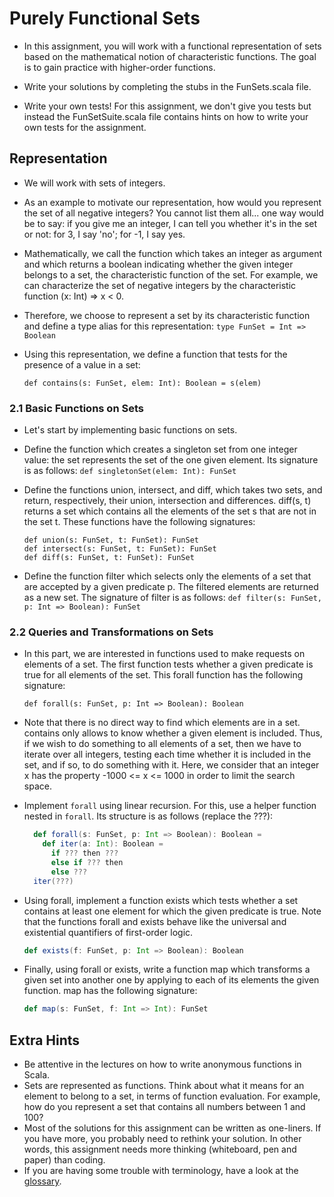 # Purely Functional Sets

- In this assignment, you will work with a functional representation of sets based on the mathematical notion of characteristic functions. The goal is to gain practice with higher-order functions.

- Write your solutions by completing the stubs in the FunSets.scala file.

- Write your own tests! For this assignment, we don't give you tests but instead the FunSetSuite.scala file contains hints on how to write your own tests for the assignment.

## Representation

- We will work with sets of integers.

- As an example to motivate our representation, how would you represent the set of all negative integers? You cannot list them all... one way would be to say: if you give me an integer, I can tell you whether it's in the set or not: for 3, I say 'no'; for -1, I say yes.

- Mathematically, we call the function which takes an integer as argument and which returns a boolean indicating whether the given integer belongs to a set, the characteristic function of the set. For example, we can characterize the set of negative integers by the characteristic function (x: Int) => x < 0.

- Therefore, we choose to represent a set by its characteristic function and define a type alias for this representation:
    ```type FunSet = Int => Boolean```

- Using this representation, we define a function that tests for the presence of a value in a set:

    ```def contains(s: FunSet, elem: Int): Boolean = s(elem)```

### 2.1 Basic Functions on Sets

- Let's start by implementing basic functions on sets.

- Define the function which creates a singleton set from one integer value: the set represents the set of the one given element. Its signature is as follows:
    ```def singletonSet(elem: Int): FunSet```

- Define the functions union, intersect, and diff, which takes two sets, and return, respectively, their union, intersection and differences. diff(s, t) returns a set which contains all the elements of the set s that are not in the set t. These functions have the following signatures:

    ```
    def union(s: FunSet, t: FunSet): FunSet
    def intersect(s: FunSet, t: FunSet): FunSet
    def diff(s: FunSet, t: FunSet): FunSet
    ```

- Define the function filter which selects only the elements of a set that are accepted by a given predicate p. The filtered elements are returned as a new set. The signature of filter is as follows: 
    ```def filter(s: FunSet, p: Int => Boolean): FunSet```

### 2.2 Queries and Transformations on Sets

- In this part, we are interested in functions used to make requests on elements of a set. The first function tests whether a given predicate is true for all elements of the set. This forall function has the following signature:

    ```def forall(s: FunSet, p: Int => Boolean): Boolean```

- Note that there is no direct way to find which elements are in a set. contains only allows to know whether a given element is included. Thus, if we wish to do something to all elements of a set, then we have to iterate over all integers, testing each time whether it is included in the set, and if so, to do something with it. Here, we consider that an integer x has the property -1000 <= x <= 1000 in order to limit the search space.

- Implement `forall` using linear recursion. For this, use a helper function nested in `forall`. Its structure is as follows (replace the ???):
    ```scala
      def forall(s: FunSet, p: Int => Boolean): Boolean =
        def iter(a: Int): Boolean =
          if ??? then ???
          else if ??? then
          else ???
      iter(???)
    ```

-  Using forall, implement a function exists which tests whether a set contains at least one element for which the given predicate is true. Note that the functions forall and exists behave like the universal and existential quantifiers of first-order logic.
    ```scala
    def exists(f: FunSet, p: Int => Boolean): Boolean
    ```

- Finally, using forall or exists, write a function map which transforms a given set into another one by applying to each of its elements the given function. map has the following signature:
    ```scala
    def map(s: FunSet, f: Int => Int): FunSet
    ```

## Extra Hints
- Be attentive in the lectures on how to write anonymous functions in Scala.
- Sets are represented as functions. Think about what it means for an element to belong to a set, in terms of function evaluation. For example, how do you represent a set that contains all numbers between 1 and 100?
- Most of the solutions for this assignment can be written as one-liners. If you have more, you probably need to rethink your solution. In other words, this assignment needs more thinking (whiteboard, pen and paper) than coding.
- If you are having some trouble with terminology, have a look at the [glossary](https://docs.scala-lang.org/glossary/).

